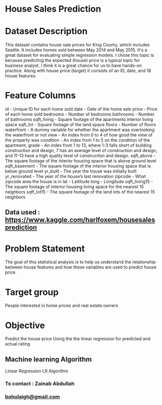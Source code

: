 # House Sales Prediction

# Dataset Description

This dataset contains house sale prices for King County, which includes Seattle. It includes homes sold between May 2014 and May 2015.
It's a great dataset for evaluating simple regression models.
I chose this topic is because predicting the expected (house) price is a typical topic for business analyst. I think it is a great chance for us to have hands-on practice.
Along with house price (target) it consists of an ID, date, and 18 house features.

# Feature Columns

id - Unique ID for each home sold
date - Date of the home sale
price - Price of each home sold
bedrooms - Number of bedrooms
bathrooms - Number of bathrooms
sqft_living - Square footage of the apartments interior living space
sqft_lot - Square footage of the land space
floors - Number of floors
waterfront - A dummy variable for whether the apartment was overlooking the waterfront or not
view - An index from 0 to 4 of how good the view of the property was
condition - An index from 1 to 5 on the condition of the apartment,
grade - An index from 1 to 13, where 1-3 falls short of building construction and design, 7 has an average level of
construction and design, and 11-13 have a high quality level of construction and design.
sqft_above - The square footage of the interior housing space that is above ground level
sqft_basement - The square footage of the interior housing space that is below ground level
yr_built - The year the house was initially built
yr_renovated - The year of the house’s last renovation
zipcode - What zipcode area the house is in
lat - Lattitude
long - Longitude
sqft_living15 - The square footage of interior housing living space for the nearest 15 neighbors
sqft_lot15 - The square footage of the land lots of the nearest 15 neighbors

## Data used : https://www.kaggle.com/harlfoxem/housesalesprediction

# Problem Statement

The goal of this statistical analysis is to help us understand the relationship between house features and how these variables are used to predict house price.

# Target group

People interested in home prices and real estate owners

# Objective

Predict the house price
Using the the linear regression for predicted and actual rating

## Machine learning Algorithm

Linear Regression LR Algorithm



### To contact  : Zainab Abdullah 
### bohulaigh@gmail.com
